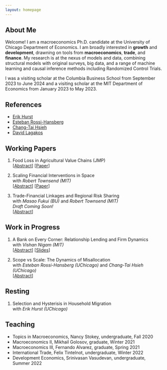 ```yaml
---
layout: homepage
---
```


## About Me

Welcome! I am a macroeconomics Ph.D. candidate at the University of Chicago Department of Economics. I am broadly interested in **growth** and **development**, drawning on tools from **macroeconomics**, **trade**, and **finance**. My research is at the nexus of models and data, combining structural models with original surveys, big data, and a range of machine learning and causal inference methods including Randomized Control Trials.

I was a visiting scholar at the Columbia Business School from September 2023 to June 2024 and a visiting scholar at the MIT Department of Economics from January 2023 to May 2023.

## References

- [Erik Hurst](https://erikhurst.com)
- [Esteban Rossi-Hansberg](https://rossihansberg.economics.uchicago.edu)
- [Chang-Tai Hsieh](https://faculty.chicagobooth.edu/chang-tai-hsieh)
- [David Lagakos](https://sites.google.com/site/davidlagakos)

## Working Papers
1. Food Loss in Agricultural Value Chains (JMP)  
\[[Abstract](Food_Loss_abstract.pdf)\] \[[Paper](Food_Loss_JMP.pdf)\]

2. Scaling Financial Interventions in Space  
with *Robert Townsend (MIT)*  
\[[Abstract](Scaling_Up_Fin_abstract.pdf)\] \[[Paper](Scaling_Up_Fin.pdf)\]

3. Trade-Financial Linkages and Regional Risk Sharing  
with *Masao Fukui (BU)* and *Robert Townsend (MIT)*  
*Draft Coming Soon!*  
\[[Abstract](TF_Links_abstract.pdf)\]

## Work in Progress
1. A Bank on Every Corner: Relationship Lending and Firm Dynamics  
with *Vishan Nigam (MIT)*  
\[[Abstract](Bank_Corner_abstract.pdf)\] \[[Slides](Bank_Corner_slides.pdf)\]

2. Scope vs Scale: The Dynamics of Misallocation  
with *Esteban Rossi-Hansberg (UChicago)* and *Chang-Tai Hsieh (UChicago)*  
\[[Abstract](Scope_v_Scale_abstract.pdf)\] 

## Resting
1. Selection and Hysterisis in Household Migration  
with *Erik Hurst (UChicago)*

## Teaching

 - Topics in Macroeconomics, Nancy Stokey, undergraduate, Fall 2020
 - Macroeconomics II, Mikhail Golosov, graduate, Winter 2021
 - Macroeconomics III, Fernando Alvarez, graduate, Spring 2021
 - International Trade, Felix Tintelnot, undergraduate, Winter 2022
 - Development Economics, Srinivasan Vasudevan, undergraduate, Summer 2022

   
